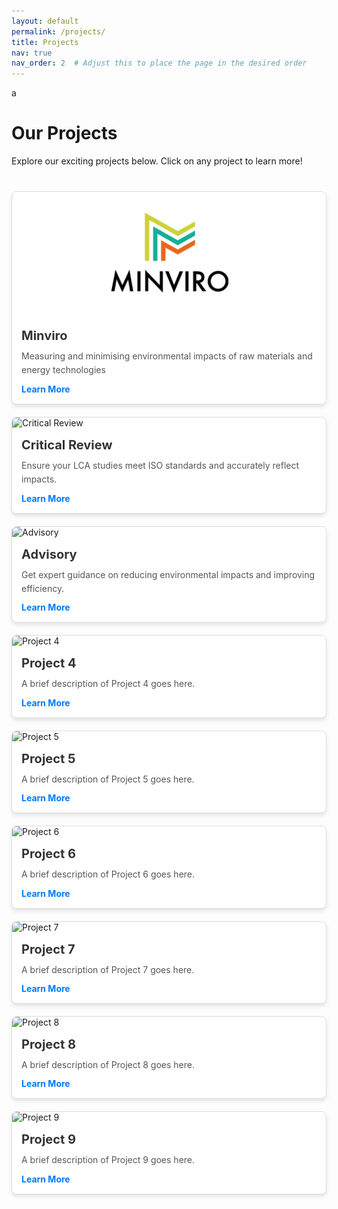```yaml
---
layout: default
permalink: /projects/
title: Projects
nav: true
nav_order: 2  # Adjust this to place the page in the desired order
---
```


<style>
  .project-grid {
    display: grid;
    grid-template-columns: repeat(auto-fit, minmax(300px, 1fr));
    gap: 20px;
    margin: 40px 0;
  }

  .project-card {
    border: 1px solid #ddd;
    border-radius: 8px;
    box-shadow: 0 4px 6px rgba(0, 0, 0, 0.1);
    overflow: hidden;
    background: #fff;
    transition: transform 0.3s ease, box-shadow 0.3s ease;
    position: relative;
  }

  .project-card:hover {
    transform: translateY(-5px);
    box-shadow: 0 6px 10px rgba(0, 0, 0, 0.15);
  }

  .project-card img {
    width: 100%;
    height: 200px;
    object-fit: cover;
  }

  .project-card .card-content {
    padding: 15px;
  }

  .project-card h3 {
    margin: 0 0 10px;
    font-size: 1.25rem;
    color: #333;
  }

  .project-card p {
    margin: 0;
    color: #555;
    line-height: 1.6;
  }

  .project-card a {
    display: block;
    margin-top: 10px;
    color: #007bff;
    text-decoration: none;
    font-weight: bold;
  }

  .project-card a:hover {
    text-decoration: underline;
  }

  .project-details {
    display: none;
    position: absolute;
    top: 0;
    left: 0;
    width: 100%;
    height: 100%;
    background: rgba(255, 255, 255, 0.95);
    padding: 20px;
    box-shadow: 0 4px 6px rgba(0, 0, 0, 0.1);
    overflow-y: auto;
  }

  .project-card.expanded .project-details {
    display: block;
  }
</style>a

<script>
  function toggleDetails(cardId) {
    const card = document.getElementById(cardId);
    card.classList.toggle('expanded');
  }
</script>

<h1>Our Projects</h1>
<p>Explore our exciting projects below. Click on any project to learn more!</p>

<div class="project-grid">
  <!-- Project 1 -->
  <div class="project-card" id="project1">
    <img src="/assets/img/p_minviro.png" alt="Minviro">
    <div class="card-content">
      <h3>Minviro</h3>
      <p>Measuring and minimising environmental impacts of raw materials and energy technologies</p>
      <a href="javascript:void(0);" onclick="toggleDetails('project1')">Learn More</a>
    </div>
    <div class="project-details">
      <h3>Life Cycle Assessment - Details</h3>
      <p>
        Life Cycle Assessment (LCA) is a comprehensive method to evaluate the environmental impacts of products and services across their entire life cycle—from raw material extraction, manufacturing, distribution, use, to disposal or recycling. We provide tailored LCA solutions to help organizations minimize their environmental footprint and achieve sustainability goals.
      </p>
      <a href="javascript:void(0);" onclick="toggleDetails('project1')">Close</a>
    </div>
  </div>

  <!-- Project 2 -->
  <div class="project-card">
    <img src="/assets/img/project2.jpg" alt="Critical Review">
    <div class="card-content">
      <h3>Critical Review</h3>
      <p>Ensure your LCA studies meet ISO standards and accurately reflect impacts.</p>
      <a href="#">Learn More</a>
    </div>
  </div>

  <!-- Project 3 -->
  <div class="project-card">
    <img src="/assets/img/project3.jpg" alt="Advisory">
    <div class="card-content">
      <h3>Advisory</h3>
      <p>Get expert guidance on reducing environmental impacts and improving efficiency.</p>
      <a href="#">Learn More</a>
    </div>
  </div>

  <!-- Project 4 -->
  <div class="project-card">
    <img src="/assets/img/project4.jpg" alt="Project 4">
    <div class="card-content">
      <h3>Project 4</h3>
      <p>A brief description of Project 4 goes here.</p>
      <a href="#">Learn More</a>
    </div>
  </div>

  <!-- Project 5 -->
  <div class="project-card">
    <img src="/assets/img/project5.jpg" alt="Project 5">
    <div class="card-content">
      <h3>Project 5</h3>
      <p>A brief description of Project 5 goes here.</p>
      <a href="#">Learn More</a>
    </div>
  </div>

  <!-- Project 6 -->
  <div class="project-card">
    <img src="/assets/img/project6.jpg" alt="Project 6">
    <div class="card-content">
      <h3>Project 6</h3>
      <p>A brief description of Project 6 goes here.</p>
      <a href="#">Learn More</a>
    </div>
  </div>

  <!-- Project 7 -->
  <div class="project-card">
    <img src="/assets/img/project7.jpg" alt="Project 7">
    <div class="card-content">
      <h3>Project 7</h3>
      <p>A brief description of Project 7 goes here.</p>
      <a href="#">Learn More</a>
    </div>
  </div>

  <!-- Project 8 -->
  <div class="project-card">
    <img src="/assets/img/project8.jpg" alt="Project 8">
    <div class="card-content">
      <h3>Project 8</h3>
      <p>A brief description of Project 8 goes here.</p>
      <a href="#">Learn More</a>
    </div>
  </div>

  <!-- Project 9 -->
  <div class="project-card">
    <img src="/assets/img/project9.jpg" alt="Project 9">
    <div class="card-content">
      <h3>Project 9</h3>
      <p>A brief description of Project 9 goes here.</p>
      <a href="#">Learn More</a>
    </div>
  </div>
</div>
